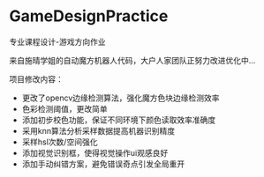 # GameDesignPractice
专业课程设计-游戏方向作业

来自施晴学姐的自动魔方机器人代码，大户人家团队正努力改进优化中...

项目修改内容：

- 更改了opencv边缘检测算法，强化魔方色块边缘检测效率
- 色彩检测阈值，更改简单
- 添加初步校色功能，保证不同环境下颜色读取效率准确度
- 采用knn算法分析采样数据提高机器识别精度
- 采样hsl次数/空间强化
- 添加视觉识别框，使得视觉操作ui观感良好
- 添加手动纠错方案，避免错误奇点引发全局重开